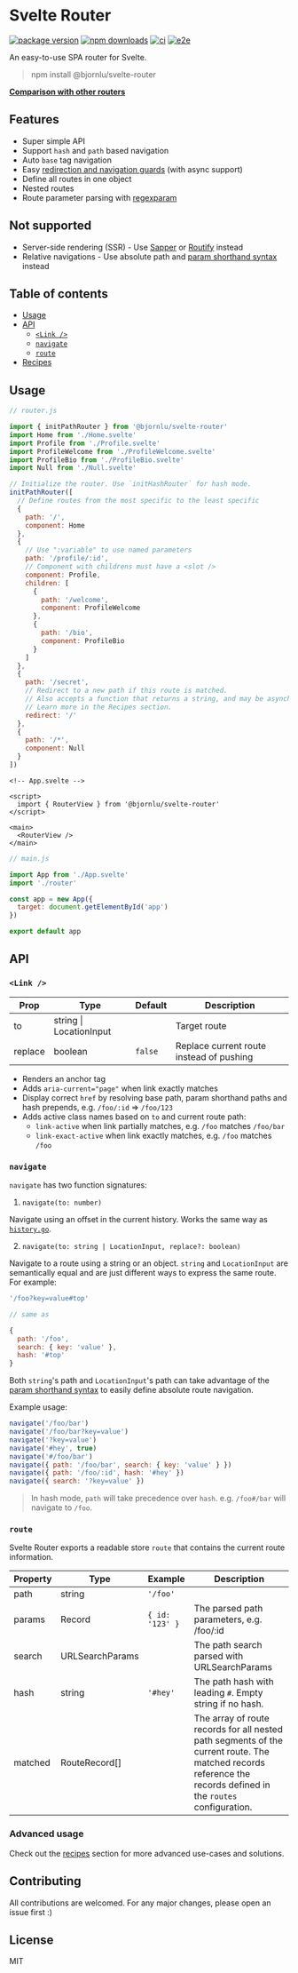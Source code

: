 # Svelte Router

<!-- prettier-ignore -->
[![package version](https://img.shields.io/npm/v/@bjornlu/svelte-router)](https://www.npmjs.com/package/@bjornlu/svelte-router)
[![npm downloads](https://img.shields.io/npm/dm/@bjornlu/svelte-router)](https://www.npmjs.com/package/@bjornlu/svelte-router)
[![ci](https://github.com/bluwy/svelte-router/workflows/CI/badge.svg?event=push)](https://github.com/bluwy/svelte-router/actions)
[![e2e](https://img.shields.io/endpoint?url=https://dashboard.cypress.io/badge/simple/vjxpm8/master&style=flat&logo=cypress)](https://dashboard.cypress.io/projects/vjxpm8/runs)

An easy-to-use SPA router for Svelte.

> npm install @bjornlu/svelte-router

[**Comparison with other routers**](./Comparison.md)

## Features

- Super simple API
- Support `hash` and `path` based navigation
- Auto `base` tag navigation
- Easy [redirection and navigation guards](./Recipes.md#redirects-and-navigation-guard) (with async support)
- Define all routes in one object
- Nested routes
- Route parameter parsing with [regexparam](https://github.com/lukeed/regexparam)

## Not supported

- Server-side rendering (SSR) - Use [Sapper](https://github.com/sveltejs/sapper) or [Routify](https://github.com/roxiness/routify) instead
- Relative navigations - Use absolute path and [param shorthand syntax](./Recipes.md#param-shorthand-paths) instead

## Table of contents

- [Usage](#usage)
- [API](#api)
  - [`<Link />`](#link-)
  - [`navigate`](#navigate)
  - [`route`](#route)
- [Recipes](./Recipes.md)

## Usage

```js
// router.js

import { initPathRouter } from '@bjornlu/svelte-router'
import Home from './Home.svelte'
import Profile from './Profile.svelte'
import ProfileWelcome from './ProfileWelcome.svelte'
import ProfileBio from './ProfileBio.svelte'
import Null from './Null.svelte'

// Initialize the router. Use `initHashRouter` for hash mode.
initPathRouter([
  // Define routes from the most specific to the least specific
  {
    path: '/',
    component: Home
  },
  {
    // Use ":variable" to use named parameters
    path: '/profile/:id',
    // Component with childrens must have a <slot />
    component: Profile,
    children: [
      {
        path: '/welcome',
        component: ProfileWelcome
      },
      {
        path: '/bio',
        component: ProfileBio
      }
    ]
  },
  {
    path: '/secret',
    // Redirect to a new path if this route is matched.
    // Also accepts a function that returns a string, and may be asynchronous.
    // Learn more in the Recipes section.
    redirect: '/'
  },
  {
    path: '/*',
    component: Null
  }
])
```

<!-- prettier-ignore -->
```svelte
<!-- App.svelte -->

<script>
  import { RouterView } from '@bjornlu/svelte-router'
</script>

<main>
  <RouterView />
</main>
```

```js
// main.js

import App from './App.svelte'
import './router'

const app = new App({
  target: document.getElementById('app')
})

export default app
```

## API

### `<Link />`

<!-- prettier-ignore -->
| Prop    | Type                    | Default | Description                              |
|---------|-------------------------|---------|------------------------------------------|
| to      | string \| LocationInput |         | Target route                             |
| replace | boolean                 | `false` | Replace current route instead of pushing |

- Renders an anchor tag
- Adds `aria-current="page"` when link exactly matches
- Display correct `href` by resolving base path, param shorthand paths and hash prepends, e.g. `/foo/:id` => `/foo/123`
- Adds active class names based on `to` and current route path:
  - `link-active` when link partially matches, e.g. `/foo` matches `/foo/bar`
  - `link-exact-active` when link exactly matches, e.g. `/foo` matches `/foo`

### `navigate`

`navigate` has two function signatures:

1.  `navigate(to: number)`

Navigate using an offset in the current history. Works the same way as [`history.go`](https://developer.mozilla.org/en-US/docs/Web/API/History/go).

2.  `navigate(to: string | LocationInput, replace?: boolean)`

Navigate to a route using a string or an object. `string` and `LocationInput` are semantically equal and are just different ways to express the same route. For example:

```js
'/foo?key=value#top'

// same as

{
  path: '/foo',
  search: { key: 'value' },
  hash: '#top'
}
```

Both `string`'s path and `LocationInput`'s path can take advantage of the [param shorthand syntax](./Recipes.md#param-shorthand-paths) to easily define absolute route navigation.

Example usage:

```js
navigate('/foo/bar')
navigate('/foo/bar?key=value')
navigate('?key=value')
navigate('#hey', true)
navigate('#/foo/bar')
navigate({ path: '/foo/bar', search: { key: 'value' } })
navigate({ path: '/foo/:id', hash: '#hey' })
navigate({ search: '?key=value' })
```

> In hash mode, `path` will take precedence over `hash`. e.g. `/foo#/bar` will navigate to `/foo`.

### `route`

Svelte Router exports a readable store `route` that contains the current route information.

<!-- prettier-ignore -->
| Property | Type            | Example         | Description                                                                                                                                                    |
|----------|-----------------|-----------------|----------------------------------------------------------------------------------------------------------------------------------------------------------------|
| path     | string          | `'/foo'`        |                                                                                                                                                                |
| params   | Record          | `{ id: '123' }` | The parsed path parameters, e.g. /foo/:id                                                                                                                      |
| search   | URLSearchParams |                 | The path search parsed with URLSearchParams                                                                                                                    |
| hash     | string          | `'#hey'`        | The path hash with leading `#`. Empty string if no hash.                                                                                                       |
| matched  | RouteRecord[]   |                 | The array of route records for all nested path segments of the current route. The matched records reference the records defined in the `routes` configuration. |

### Advanced usage

Check out the [recipes](./Recipes.md) section for more advanced use-cases and solutions.

## Contributing

All contributions are welcomed. For any major changes, please open an issue first :)

## License

MIT
